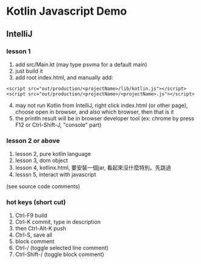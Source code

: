 # Kotlin Javascript Demo

## IntelliJ

### lesson 1

1. add src/Main.kt (may type psvma for a default main)
2. just build it
3. add root index.html, and manually add:
```
<script src="out/production/<projectName>/lib/kotlin.js"></script>
<script src="out/production/<projectName>/<projectName>.js"></script>
```
4. may not run Kotlin from IntelliJ, right click 
    index.html (or other page), choose open in browser,
    and also which browser, then that is it
5. the println result will be in browser developer tool
    (ex: chrome by press F12 or Ctrl-Shift-J, "console" part)
    
### lesson 2 or above
1. lesson 2, pure kotlin language
2. lesson 3, dom object
3. lesson 4, kotlinx.html, 要安裝一個jar, 看起來沒什麼特別。先跳過
4. lesssn 5, interact with javascript

(see source code comments)

### hot keys (short cut)
1. Ctrl-F9 build
2. Ctrl-K commit, type in description
3. then Ctrl-Alt-K push
4. Ctrl-S, save all
5. block comment
  1. Ctrl-/ (toggle selected line comment)
  2. Ctrl-Shift-/ (toggle block comment)
    
